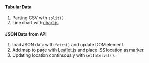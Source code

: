#### Tabular Data

1. Parsing CSV with `split()`
2. Line chart with [chart.js](https://www.chartjs.org/docs/latest/)

#### JSON Data from API

1. load JSON data with `fetch()` and update DOM <span> element.
2. Add map to page with [Leaflet.js](https://leafletjs.com/) and place ISS location as marker.
3. Updating location continuously with `setInterval()`.


